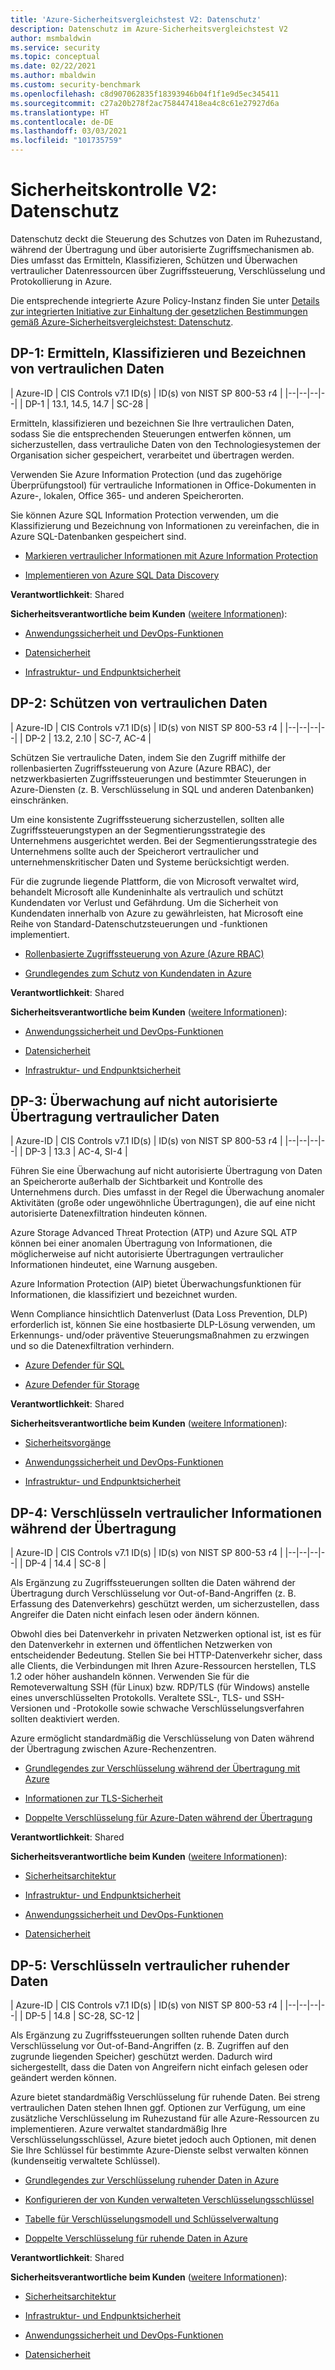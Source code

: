 ```yaml
---
title: 'Azure-Sicherheitsvergleichstest V2: Datenschutz'
description: Datenschutz im Azure-Sicherheitsvergleichstest V2
author: msmbaldwin
ms.service: security
ms.topic: conceptual
ms.date: 02/22/2021
ms.author: mbaldwin
ms.custom: security-benchmark
ms.openlocfilehash: c8d907062835f18393946b04f1f1e9d5ec345411
ms.sourcegitcommit: c27a20b278f2ac758447418ea4c8c61e27927d6a
ms.translationtype: HT
ms.contentlocale: de-DE
ms.lasthandoff: 03/03/2021
ms.locfileid: "101735759"
---
```

# <a name="security-control-v2-data-protection"></a>Sicherheitskontrolle V2: Datenschutz

Datenschutz deckt die Steuerung des Schutzes von Daten im Ruhezustand, während der Übertragung und über autorisierte Zugriffsmechanismen ab. Dies umfasst das Ermitteln, Klassifizieren, Schützen und Überwachen vertraulicher Datenressourcen über Zugriffssteuerung, Verschlüsselung und Protokollierung in Azure.

Die entsprechende integrierte Azure Policy-Instanz finden Sie unter [Details zur integrierten Initiative zur Einhaltung der gesetzlichen Bestimmungen gemäß Azure-Sicherheitsvergleichstest: Datenschutz](../../governance/policy/samples/azure-security-benchmark#data-protection).

## <a name="dp-1-discovery-classify-and-label-sensitive-data"></a>DP-1: Ermitteln, Klassifizieren und Bezeichnen von vertraulichen Daten

| Azure-ID | CIS Controls v7.1 ID(s) | ID(s) von NIST SP 800-53 r4 |
|--|--|--|--|
| DP-1 | 13.1, 14.5, 14.7 | SC-28 |

Ermitteln, klassifizieren und bezeichnen Sie Ihre vertraulichen Daten, sodass Sie die entsprechenden Steuerungen entwerfen können, um sicherzustellen, dass vertrauliche Daten von den Technologiesystemen der Organisation sicher gespeichert, verarbeitet und übertragen werden.

Verwenden Sie Azure Information Protection (und das zugehörige Überprüfungstool) für vertrauliche Informationen in Office-Dokumenten in Azure-, lokalen, Office 365- und anderen Speicherorten.

Sie können Azure SQL Information Protection verwenden, um die Klassifizierung und Bezeichnung von Informationen zu vereinfachen, die in Azure SQL-Datenbanken gespeichert sind.

- [Markieren vertraulicher Informationen mit Azure Information Protection](/azure/information-protection/what-is-information-protection) 

- [Implementieren von Azure SQL Data Discovery](../../azure-sql/database/data-discovery-and-classification-overview.md)

**Verantwortlichkeit**: Shared

**Sicherheitsverantwortliche beim Kunden** ([weitere Informationen](/azure/cloud-adoption-framework/organize/cloud-security#security-functions)):

- [Anwendungssicherheit und DevOps-Funktionen](/azure/cloud-adoption-framework/organize/cloud-security-application-security-devsecops)

- [Datensicherheit](/azure/cloud-adoption-framework/organize/cloud-security-data-security) 

- [Infrastruktur- und Endpunktsicherheit](/azure/cloud-adoption-framework/organize/cloud-security-infrastructure-endpoint)

## <a name="dp-2-protect-sensitive-data"></a>DP-2: Schützen von vertraulichen Daten

| Azure-ID | CIS Controls v7.1 ID(s) | ID(s) von NIST SP 800-53 r4 |
|--|--|--|--|
| DP-2 | 13.2, 2.10 | SC-7, AC-4 |

Schützen Sie vertrauliche Daten, indem Sie den Zugriff mithilfe der rollenbasierten Zugriffssteuerung von Azure (Azure RBAC), der netzwerkbasierten Zugriffssteuerungen und bestimmter Steuerungen in Azure-Diensten (z. B. Verschlüsselung in SQL und anderen Datenbanken) einschränken. 

Um eine konsistente Zugriffssteuerung sicherzustellen, sollten alle Zugriffssteuerungstypen an der Segmentierungsstrategie des Unternehmens ausgerichtet werden. Bei der Segmentierungsstrategie des Unternehmens sollte auch der Speicherort vertraulicher und unternehmenskritischer Daten und Systeme berücksichtigt werden.

Für die zugrunde liegende Plattform, die von Microsoft verwaltet wird, behandelt Microsoft alle Kundeninhalte als vertraulich und schützt Kundendaten vor Verlust und Gefährdung. Um die Sicherheit von Kundendaten innerhalb von Azure zu gewährleisten, hat Microsoft eine Reihe von Standard-Datenschutzsteuerungen und -funktionen implementiert.

- [Rollenbasierte Zugriffssteuerung von Azure (Azure RBAC)](../../role-based-access-control/overview.md)

- [Grundlegendes zum Schutz von Kundendaten in Azure](../fundamentals/protection-customer-data.md)

**Verantwortlichkeit**: Shared

**Sicherheitsverantwortliche beim Kunden** ([weitere Informationen](/azure/cloud-adoption-framework/organize/cloud-security#security-functions)):

- [Anwendungssicherheit und DevOps-Funktionen](/azure/cloud-adoption-framework/organize/cloud-security-application-security-devsecops) 

- [Datensicherheit](/azure/cloud-adoption-framework/organize/cloud-security-data-security)

- [Infrastruktur- und Endpunktsicherheit](/azure/cloud-adoption-framework/organize/cloud-security-infrastructure-endpoint)

## <a name="dp-3-monitor-for-unauthorized-transfer-of-sensitive-data"></a>DP-3: Überwachung auf nicht autorisierte Übertragung vertraulicher Daten

| Azure-ID | CIS Controls v7.1 ID(s) | ID(s) von NIST SP 800-53 r4 |
|--|--|--|--|
| DP-3 | 13.3 | AC-4, SI-4 |

Führen Sie eine Überwachung auf nicht autorisierte Übertragung von Daten an Speicherorte außerhalb der Sichtbarkeit und Kontrolle des Unternehmens durch. Dies umfasst in der Regel die Überwachung anomaler Aktivitäten (große oder ungewöhnliche Übertragungen), die auf eine nicht autorisierte Datenexfiltration hindeuten können. 

Azure Storage Advanced Threat Protection (ATP) und Azure SQL ATP können bei einer anomalen Übertragung von Informationen, die möglicherweise auf nicht autorisierte Übertragungen vertraulicher Informationen hindeutet, eine Warnung ausgeben. 

Azure Information Protection (AIP) bietet Überwachungsfunktionen für Informationen, die klassifiziert und bezeichnet wurden. 

Wenn Compliance hinsichtlich Datenverlust (Data Loss Prevention, DLP) erforderlich ist, können Sie eine hostbasierte DLP-Lösung verwenden, um Erkennungs- und/oder präventive Steuerungsmaßnahmen zu erzwingen und so die Datenexfiltration verhindern.

- [Azure Defender für SQL](../../azure-sql/database/azure-defender-for-sql.md)

- [Azure Defender für Storage](../../storage/common/azure-defender-storage-configure.md?tabs=azure-security-center)

**Verantwortlichkeit**: Shared

**Sicherheitsverantwortliche beim Kunden** ([weitere Informationen](/azure/cloud-adoption-framework/organize/cloud-security#security-functions)):

- [Sicherheitsvorgänge](/azure/cloud-adoption-framework/organize/cloud-security) 

- [Anwendungssicherheit und DevOps-Funktionen](/azure/cloud-adoption-framework/organize/cloud-security-application-security-devsecops) 

- [Infrastruktur- und Endpunktsicherheit](/azure/cloud-adoption-framework/organize/cloud-security-infrastructure-endpoint)

## <a name="dp-4-encrypt-sensitive-information-in-transit"></a>DP-4: Verschlüsseln vertraulicher Informationen während der Übertragung

| Azure-ID | CIS Controls v7.1 ID(s) | ID(s) von NIST SP 800-53 r4 |
|--|--|--|--|
| DP-4 | 14.4 | SC-8 |

Als Ergänzung zu Zugriffssteuerungen sollten die Daten während der Übertragung durch Verschlüsselung vor Out-of-Band-Angriffen (z. B. Erfassung des Datenverkehrs) geschützt werden, um sicherzustellen, dass Angreifer die Daten nicht einfach lesen oder ändern können.

Obwohl dies bei Datenverkehr in privaten Netzwerken optional ist, ist es für den Datenverkehr in externen und öffentlichen Netzwerken von entscheidender Bedeutung. Stellen Sie bei HTTP-Datenverkehr sicher, dass alle Clients, die Verbindungen mit Ihren Azure-Ressourcen herstellen, TLS 1.2 oder höher aushandeln können. Verwenden Sie für die Remoteverwaltung SSH (für Linux) bzw. RDP/TLS (für Windows) anstelle eines unverschlüsselten Protokolls. Veraltete SSL-, TLS- und SSH-Versionen und -Protokolle sowie schwache Verschlüsselungsverfahren sollten deaktiviert werden.

Azure ermöglicht standardmäßig die Verschlüsselung von Daten während der Übertragung zwischen Azure-Rechenzentren.

- [Grundlegendes zur Verschlüsselung während der Übertragung mit Azure](../fundamentals/encryption-overview.md#encryption-of-data-in-transit)

- [Informationen zur TLS-Sicherheit](/security/engineering/solving-tls1-problem)

- [Doppelte Verschlüsselung für Azure-Daten während der Übertragung](../fundamentals/double-encryption.md#data-in-transit)

**Verantwortlichkeit**: Shared

**Sicherheitsverantwortliche beim Kunden** ([weitere Informationen](/azure/cloud-adoption-framework/organize/cloud-security#security-functions)):

- [Sicherheitsarchitektur](/azure/cloud-adoption-framework/organize/cloud-security-architecture) 

- [Infrastruktur- und Endpunktsicherheit](/azure/cloud-adoption-framework/organize/cloud-security-infrastructure-endpoint)

- [Anwendungssicherheit und DevOps-Funktionen](/azure/cloud-adoption-framework/organize/cloud-security-application-security-devsecops) 

- [Datensicherheit](/azure/cloud-adoption-framework/organize/cloud-security-data-security)

## <a name="dp-5-encrypt-sensitive-data-at-rest"></a>DP-5: Verschlüsseln vertraulicher ruhender Daten

| Azure-ID | CIS Controls v7.1 ID(s) | ID(s) von NIST SP 800-53 r4 |
|--|--|--|--|
| DP-5 | 14.8 | SC-28, SC-12 |

Als Ergänzung zu Zugriffssteuerungen sollten ruhende Daten durch Verschlüsselung vor Out-of-Band-Angriffen (z. B. Zugriffen auf den zugrunde liegenden Speicher) geschützt werden. Dadurch wird sichergestellt, dass die Daten von Angreifern nicht einfach gelesen oder geändert werden können. 

Azure bietet standardmäßig Verschlüsselung für ruhende Daten. Bei streng vertraulichen Daten stehen Ihnen ggf. Optionen zur Verfügung, um eine zusätzliche Verschlüsselung im Ruhezustand für alle Azure-Ressourcen zu implementieren. Azure verwaltet standardmäßig Ihre Verschlüsselungsschlüssel, Azure bietet jedoch auch Optionen, mit denen Sie Ihre Schlüssel für bestimmte Azure-Dienste selbst verwalten können (kundenseitig verwaltete Schlüssel).

- [Grundlegendes zur Verschlüsselung ruhender Daten in Azure](../fundamentals/encryption-atrest.md#encryption-at-rest-in-microsoft-cloud-services)

- [Konfigurieren der von Kunden verwalteten Verschlüsselungsschlüssel](../../storage/common/customer-managed-keys-configure-key-vault.md)

- [Tabelle für Verschlüsselungsmodell und Schlüsselverwaltung](../fundamentals/encryption-models.md)

- [Doppelte Verschlüsselung für ruhende Daten in Azure](../fundamentals/double-encryption.md#data-at-rest)

**Verantwortlichkeit**: Shared

**Sicherheitsverantwortliche beim Kunden** ([weitere Informationen](/azure/cloud-adoption-framework/organize/cloud-security#security-functions)):

- [Sicherheitsarchitektur](/azure/cloud-adoption-framework/organize/cloud-security-architecture) 

- [Infrastruktur- und Endpunktsicherheit](/azure/cloud-adoption-framework/organize/cloud-security-infrastructure-endpoint)

- [Anwendungssicherheit und DevOps-Funktionen](/azure/cloud-adoption-framework/organize/cloud-security-application-security-devsecops)

- [Datensicherheit](/azure/cloud-adoption-framework/organize/cloud-security-data-security)